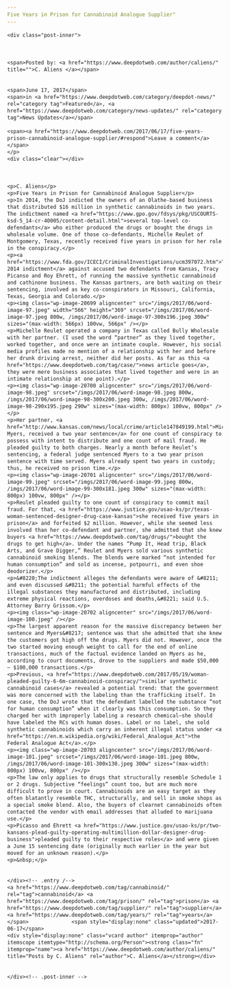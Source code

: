 ```yaml
---
Five Years in Prison for Cannabinoid Analogue Supplier"
---
```

<article class="post-listing post-20690 post type-post status-publish format-standard has-post-thumbnail hentry  tag-analogue tag-cannabinoid tag-prison tag-supplier tag-years">
    
    <div class="post-inner">
    
    
        
    <span>Posted by: <a href="https://www.deepdotweb.com/author/caliens/" title="">C. Aliens </a></span>
    
    
    <span>June 17, 2017</span>
    <span>in <a href="https://www.deepdotweb.com/category/deepdot-news/" rel="category tag">Featured</a>, <a href="https://www.deepdotweb.com/category/news-updates/" rel="category tag">News Updates</a></span>
    
    <span><a href="https://www.deepdotweb.com/2017/06/17/five-years-prison-cannabinoid-analogue-supplier/#respond">Leave a comment</a></span>
    </p>
    <div class="clear"></div>
    
    
    
    <p>C. Aliens</p>
    <p>Five Years in Prison for Cannabinoid Analogue Supplier</p>
    <p>In 2014, the DoJ indicted the owners of an Olathe-based business that distributed $16 million in synthetic cannabinoids in two years. The indictment named <a href="https://www.gpo.gov/fdsys/pkg/USCOURTS-ksd-5_14-cr-40005/content-detail.html">several top-level co-defendants</a> who either produced the drugs or bought the drugs in wholesale volume. One of those co-defendants, Michelle Reulet of Montgomery, Texas, recently received five years in prison for her role in the conspiracy.</p>
    <p><a href="https://www.fda.gov/ICECI/CriminalInvestigations/ucm397072.htm">The 2014 indictment</a> against accused two defendants from Kansas, Tracy Picanso and Roy Ehrett, of running the massive synthetic cannabinoid and cathinone business. The Kansas partners, are both waiting on their sentencing, involved as key co-conspirators in Missouri, California, Texas, Georgia and Colorado.</p>
    <p><img class="wp-image-20699 aligncenter" src="/imgs/2017/06/word-image-97.jpeg" width="566" height="369" srcset="/imgs/2017/06/word-image-97.jpeg 800w, /imgs/2017/06/word-image-97-300x196.jpeg 300w" sizes="(max-width: 566px) 100vw, 566px" /></p>
    <p>Michelle Reulet operated a company in Texas called Bully Wholesale with her partner. (I used the word “partner” as they lived together, worked together, and once were an intimate couple. However, his social media profiles made no mention of a relationship with her and before her drunk driving arrest, neither did her posts. As far as this <a href="https://www.deepdotweb.com/tag/case/">news article goes</a>, they were mere business associates that lived together and were in an intimate relationship at one point).</p>
    <p><img class="wp-image-20700 aligncenter" src="/imgs/2017/06/word-image-98.jpeg" srcset="/imgs/2017/06/word-image-98.jpeg 800w, /imgs/2017/06/word-image-98-300x200.jpeg 300w, /imgs/2017/06/word-image-98-290x195.jpeg 290w" sizes="(max-width: 800px) 100vw, 800px" /></p>
    <p>Her partner, <a href="http://www.kansas.com/news/local/crime/article147849199.html">Michael Myers, received a two year sentence</a> for one count of conspiracy to possess with intent to distribute and one count of mail fraud. He pleaded guilty to both charges. Nearly a month before Reulet’s sentencing, a federal judge sentenced Myers to a two year prison sentence with time served. Myers already spent two years in custody; thus, he received no prison time.</p>
    <p><img class="wp-image-20701 aligncenter" src="/imgs/2017/06/word-image-99.jpeg" srcset="/imgs/2017/06/word-image-99.jpeg 800w, /imgs/2017/06/word-image-99-300x181.jpeg 300w" sizes="(max-width: 800px) 100vw, 800px" /></p>
    <p>Reulet pleaded guilty to one count of conspiracy to commit mail fraud. For that, <a href="https://www.justice.gov/usao-ks/pr/texas-woman-sentenced-designer-drug-case-kansas">she received five years in prison</a> and forfeited​ $2 million. However, while she seemed less involved than her co-defendant and partner, she admitted that she knew buyers <a href="https://www.deepdotweb.com/tag/drugs/">bought the drugs to get high</a>. Under the names “Pump It, Head trip, Black Arts, and Grave Digger,” Reulet and Myers sold various synthetic cannabinoid smoking blends. The blends were marked “not intended for human consumption” and sold as incense, potpourri, and even shoe deodorizer.</p>
    <p>&#8220;The indictment alleges the defendants were aware of &#8211; and even discussed &#8211; the potential harmful effects of the illegal substances they manufactured and distributed, including extreme physical reactions, overdoses and deaths,&#8221; said U.S. Attorney Barry Grissom.</p>
    <p><img class="wp-image-20702 aligncenter" src="/imgs/2017/06/word-image-100.jpeg" /></p>
    <p>The largest apparent reason for the massive discrepancy between her sentence and Myers&#8217; sentence was that she admitted that she knew the customers got high off the drugs. Myers did not. However, once the two started moving enough weight to call for the end of online transactions, much of the factual evidence landed on Myers as he, according to court documents, drove to the suppliers and made $50,000 – $100,000 transactions.</p>
    <p>Previous, <a href="https://www.deepdotweb.com/2017/05/19/woman-pleaded-guilty-6-6m-cannabinoid-conspiracy/">similar synthetic cannabinoid cases</a> revealed a potential trend: that the government was more concerned with the labeling than the trafficking itself. In one case, the DoJ wrote that the defendant labelled the substance “not for human consumption” when it clearly was this consumption. So they charged her with improperly labeling a research chemical—she should have labeled the RCs with human doses. Label or no label, she sold synthetic cannabinoids which carry an inherent illegal status under <a href="https://en.m.wikipedia.org/wiki/Federal_Analogue_Act">the Federal Analogue Act</a>.</p>
    <p><img class="wp-image-20703 aligncenter" src="/imgs/2017/06/word-image-101.jpeg" srcset="/imgs/2017/06/word-image-101.jpeg 800w, /imgs/2017/06/word-image-101-300x130.jpeg 300w" sizes="(max-width: 800px) 100vw, 800px" /></p>
    <p>The law only applies to drugs that structurally resemble Schedule 1 or 2 drugs. Subjective “feelings” count too, but are much more difficult to prove in court. Cannabinoids are an easy target as they often blatantly resemble THC, structurally, and sell in smoke shops as a special smoke blend. Also, the buyers of clearnet cannabinoids often contacted the vendor with email addresses that alluded to marijuana use.</p>
    <p>Picasso and Ehrett <a href="https://www.justice.gov/usao-ks/pr/two-kansans-plead-guilty-operating-multimillion-dollar-designer-drug-business">pleaded guilty to their respective roles</a> and were given a June 15 sentencing date (originally much earlier in the year but moved for an unknown reason).</p>
    <p>&nbsp;</p>
    
    
    </div><!-- .entry /-->
    <a href="https://www.deepdotweb.com/tag/cannabinoid/" rel="tag">cannabinoid</a> <a href="https://www.deepdotweb.com/tag/prison/" rel="tag">prison</a> <a href="https://www.deepdotweb.com/tag/supplier/" rel="tag">supplier</a> <a href="https://www.deepdotweb.com/tag/years/" rel="tag">years</a></span>				<span style="display:none" class="updated">2017-06-17</span>
    <div style="display:none" class="vcard author" itemprop="author" itemscope itemtype="http://schema.org/Person"><strong class="fn" itemprop="name"><a href="https://www.deepdotweb.com/author/caliens/" title="Posts by C. Aliens" rel="author">C. Aliens</a></strong></div>
    
    
    </div><!-- .post-inner -->
</article><!-- .post-listing -->

